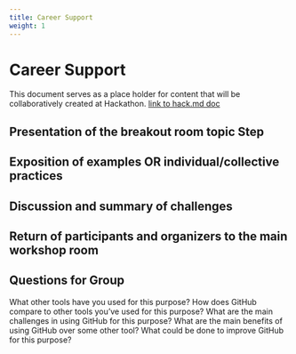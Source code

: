 ```yaml
---
title: Career Support
weight: 1
---
```

# Career Support

This document serves as a place holder for content that will be collaboratively created at Hackathon. [link to hack.md doc]()

## Presentation of the breakout room topic Step 

## Exposition of examples OR individual/collective practices 

## Discussion and summary of challenges

## Return of participants and organizers to the main workshop room

## Questions for Group

What other tools have you used for this purpose?
How does GitHub compare to other tools you’ve used for this purpose?
What are the main challenges in using GitHub for this purpose?
What are the main benefits of using GitHub over some other tool?
What could be done to improve GitHub for this purpose?